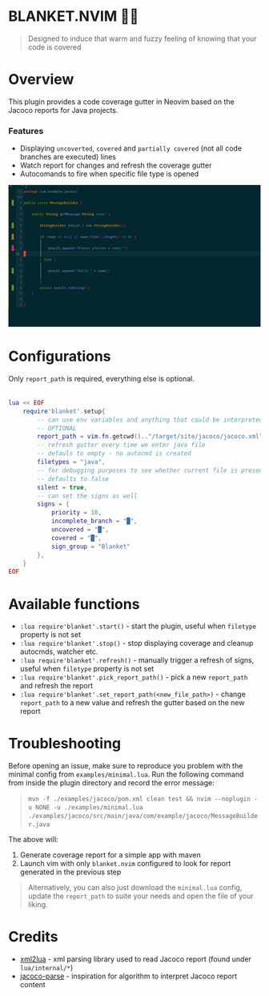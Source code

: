 # BLANKET.NVIM 🛌🏻
> Designed to induce that warm and fuzzy feeling of knowing that your code is covered

# Overview
This plugin provides a code coverage gutter in Neovim based on the Jacoco reports for Java projects.

### Features
* Displaying `uncoverted`, `covered` and `partially covered` (not all code branches are executed) lines
* Watch report for changes and refresh the coverage gutter
* Autocomands to fire when specific file type is opened

![example with all 3 types of signs](./images/coverage_example.png)

# Configurations
Only `report_path` is required, everything else is optional.
```lua

lua << EOF
    require'blanket'.setup{
        -- can use env variables and anything that could be interpreted by expand(), see :h expandcmd()
        -- OPTIONAL
        report_path = vim.fn.getcwd().."/target/site/jacoco/jacoco.xml",
        -- refresh gutter every time we enter java file
        -- defauls to empty - no autocmd is created
        filetypes = "java",
        -- for debugging purposes to see whether current file is present inside the report
        -- defaults to false
        silent = true,
        -- can set the signs as well
        signs = {
            priority = 10,
            incomplete_branch = "█",
            uncovered = "█",
            covered = "█",
            sign_group = "Blanket"
        },
    }
EOF

```

# Available functions
* `:lua require'blanket'.start()` - start the plugin, useful when `filetype` property is not set
* `:lua require'blanket'.stop()` - stop displaying coverage and cleanup autocmds, watcher etc.
* `:lua require'blanket'.refresh()` - manually trigger a refresh of signs, useful when `filetype` property is not set
* `:lua require'blanket'.pick_report_path()` - pick a new `report_path` and refresh the report
* `:lua require'blanket'.set_report_path(<new_file_path>)` - change `report_path` to a new value and refresh the gutter based on the new report

# Troubleshooting
Before opening an issue, make sure to reproduce you problem with the minimal config from `examples/minimal.lua`.
Run the following command from inside the plugin directory and record the error message:
> `mvn -f ./examples/jacoco/pom.xml clean test && nvim --noplugin -u NONE -u ./examples/minimal.lua ./examples/jacoco/src/main/java/com/example/jacoco/MessageBuilder.java`

The above will:
1. Generate coverage report for a simple app with maven
2. Launch vim with only `blanket.nvim` configured to look for report generated in the previous step

> Alternatively, you can also just download the `minimal.lua` config, update the `report_path` to suite your needs and open the file of your liking.

# Credits
* [xml2lua](https://github.com/manoelcampos/xml2lua) - xml parsing library used to read Jacoco report (found under `lua/internal/*`)
* [jacoco-parse](https://github.com/vokal/jacoco-parse) - inspiration for algorithm to interpret Jacoco report content

